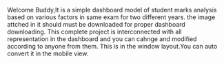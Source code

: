 Welcome Buddy,It is a simple dashboard model of student marks analysis based on various factors in same exam for two different years.
the image attched in it should must be downloaded for proper dashboard downloading. 
This complete project is interconnected with all representation in the dashboard and you can cahnge and modified according to anyone from them.
This is in the window layout.You can auto convert it in the mobile view.
